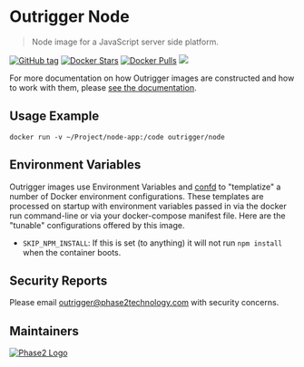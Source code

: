 # Outrigger Node

> Node image for a JavaScript server side platform.

[![GitHub tag](https://img.shields.io/github/tag/phase2/docker-node.svg)](https://github.com/phase2/docker-node)
[![Docker Stars](https://img.shields.io/docker/stars/outrigger/node.svg)](https://hub.docker.com/r/outrigger/node)
[![Docker Pulls](https://img.shields.io/docker/pulls/outrigger/node.svg)](https://hub.docker.com/r/outrigger/node)
[![](https://images.microbadger.com/badges/image/outrigger/node.svg)](https://microbadger.com/images/outrigger/node "Get your own image badge on microbadger.com")

For more documentation on how Outrigger images are constructed and how to work
with them, please [see the documentation](http://docs.outrigger.sh/).

## Usage Example

```
docker run -v ~/Project/node-app:/code outrigger/node
```

## Environment Variables

Outrigger images use Environment Variables and [confd](https://github.com/kelseyhightower/confd)
to "templatize" a number of Docker environment configurations. These templates are
processed on startup with environment variables passed in via the docker run
command-line or via your docker-compose manifest file. Here are the "tunable"
configurations offered by this image.

* `SKIP_NPM_INSTALL`: If this is set (to anything) it will not run `npm install` when the container boots.


## Security Reports

Please email outrigger@phase2technology.com with security concerns.

## Maintainers

[![Phase2 Logo](https://s3.amazonaws.com/phase2.public/logos/phase2-logo.png)](https://www.phase2technology.com)
